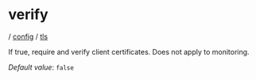 # verify

/ [config](reference/server-config/index.md) / [tls](reference/server-config/config/tls/index.md) 

If true, require and verify client certificates. Does not apply to monitoring.

*Default value*: `false`
